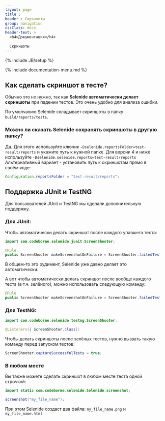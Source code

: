 ```yaml
---
layout: page
title :
header : Скриншоты
group: navigation
cssClass: docs
header-text: >
  <h4>Документация</h4>
  
  Скриншоты
---
```

{% include JB/setup %}

{% include documentation-menu.md %}

## Как сделать скриншот в тесте?

Обычно это не нужно, так как **Selenide автоматически делает скриншоты** при падении тестов. Это очень удобно для анализа ошибки.

По умолчанию Selenide складывает скриншоты в папку `build/reports/tests`.


### Можно ли сказать Selenide сохранять скриншоты в другую папку?

Да. Для этого используйте ключик `-Dselenide.reportsFolder=test-result/reports` и укажите путь к нужной папке.
Для версии 4 и ниже используйте `-Dselenide.selenide.reports=test-result/reports`
Альтернативный вариант - установить путь к скриншотам прямо в своём коде:

```java
Configuration.reportsFolder = "test-result/reports";
```


## Поддержка JUnit и TestNG

Для пользователей JUnit и TestNG мы сделали дополнительную поддержку.

### Для JUnit:

Чтобы автоматически делать скриншот после каждого упавшего теста:

```java
import com.codeborne.selenide.junit.ScreenShooter;

@Rule
public ScreenShooter makeScreenshotOnFailure = ScreenShooter.failedTests();
```

В общем-то это рудимент, Selenide уже давно делает это автоматически. 

А вот чтобы автоматически делать скриншот после вообще каждого теста (в т.ч. зелёного), можно использовать следующую команду:

```java
@Rule
public ScreenShooter makeScreenshotOnFailure = ScreenShooter.failedTests().succeededTests();
```

### Для TestNG:

```java
import com.codeborne.selenide.testng.ScreenShooter;

@Listeners({ ScreenShooter.class})
```

Чтобы делать скриншоты после зелёных тестов, нужно вызвать такую команду перед запуском тестов:
```java
ScreenShooter.captureSuccessfulTests = true;
```

### В любом месте
Вы также можете сделать скриншот в любом месте теста одной строчкой:

```java
import static com.codeborne.selenide.Selenide.screenshot;

screenshot("my_file_name");
```

При этом Selenide создаст два файла: `my_file_name.png` и `my_file_name.html`
